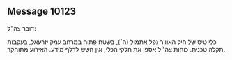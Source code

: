 ## Message 10123

דובר צה"ל:

כלי טיס של חיל האוויר נפל אתמול (ה׳), בשטח פתוח במרחב עמק יזרעאל, בעקבות תקלה טכנית.
כוחות צה״ל אספו את חלקי הכלי, אין חשש לדלף מידע. האירוע מתוחקר.

